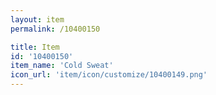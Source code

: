 ```yaml
---
layout: item
permalink: /10400150

title: Item
id: '10400150'
item_name: 'Cold Sweat'
icon_url: 'item/icon/customize/10400149.png'
---
```

